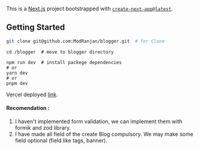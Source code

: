 This is a [Next.js](https://nextjs.org/) project bootstrapped with [`create-next-app@latest`](https://github.com/vercel/next.js/tree/canary/packages/create-next-app).

## Getting Started

```bash
git clone git@github.com:ModRanjan/blogger.git  # for Clone
```

```
cd /blogger  # move to blogger directory
```

```
npm run dev  # install packege dependencies
# or
yarn dev
# or
pnpm dev
```

Vercel deployed [link]('https://blogger-olive.vercel.app/).

#### Recomendation :

1. I haven't implemented form validation, we can implement them with formik and zod library.
2. I have made all field of the create Blog compulsory. We may make some field optional (field like tags, banner).
